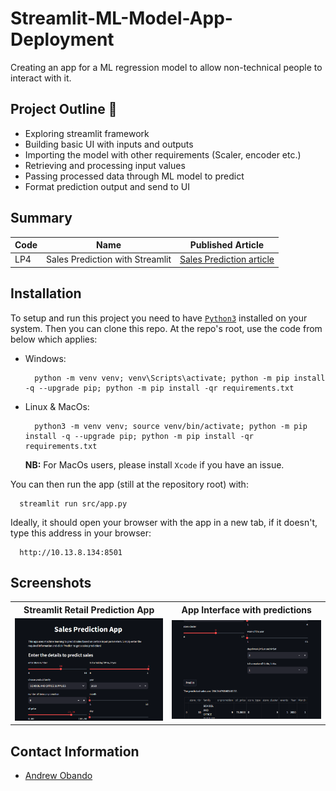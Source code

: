 # Streamlit-ML-Model-App-Deployment
Creating an app for a ML regression model to allow non-technical people to interact with it.

## Project Outline 📄
- Exploring streamlit framework
- Building basic UI with inputs and outputs
- Importing the model with other requirements (Scaler, encoder etc.)
- Retrieving and processing input values
- Passing processed data through ML model to predict
- Format prediction output and send to UI

## Summary

| Code      | Name        | Published Article |
|-----------|-------------|:-------------:|
| LP4 | Sales Prediction with Streamlit |  [Sales Prediction article]() |


## Installation

To setup and run this project you need to have [`Python3`](https://www.python.org/) installed on your system. Then you can clone this repo. At the repo's root, use the code from below which applies:

- Windows:

        python -m venv venv; venv\Scripts\activate; python -m pip install -q --upgrade pip; python -m pip install -qr requirements.txt  

- Linux & MacOs:

        python3 -m venv venv; source venv/bin/activate; python -m pip install -q --upgrade pip; python -m pip install -qr requirements.txt  

    **NB:** For MacOs users, please install `Xcode` if you have an issue.

You can then run the app (still at the repository root) with:

      streamlit run src/app.py

Ideally, it should open your browser with the app in a new tab, if it doesn't, type this address in your browser:

      http://10.13.8.134:8501

## Screenshots

<table>
    <tr>
        <th> Streamlit Retail Prediction App </th>
        <th> App Interface with predictions </th>
    </tr>
    <tr>
        <td><img src= "screenshots\screenshot 1.png" /></td>
        <td><img src= "screenshots\screenshot 2.png" /></td>
    </tr>
</table>

## Contact Information

- [Andrew Obando](https://www.linkedin.com/in/andrewobando/)
